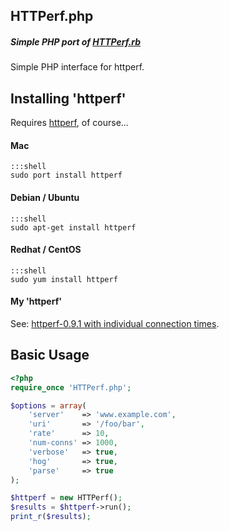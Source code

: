 HTTPerf.php
-----------

##### Simple PHP port of [HTTPerf.rb](https://github.com/jmervine/httperfrb)

Simple PHP interface for httperf.

## Installing 'httperf'

Requires [httperf](http://mervine.net/httperf), of course...

#### Mac

    :::shell
    sudo port install httperf

#### Debian / Ubuntu

    :::shell
    sudo apt-get install httperf

#### Redhat / CentOS

    :::shell
    sudo yum install httperf

#### My 'httperf'

See: [httperf-0.9.1 with individual connection times](http://mervine.net/httperf-0-9-1-with-individual-connection-times).


## Basic Usage

``` php
<?php
require_once 'HTTPerf.php';

$options = array(
    'server'    => 'www.example.com',
    'uri'       => '/foo/bar',
    'rate'      => 10,
    'num-conns' => 1000,
    'verbose'   => true,
    'hog'       => true,
    'parse'     => true
);

$httperf = new HTTPerf();
$results = $httperf->run();
print_r($results);

```
